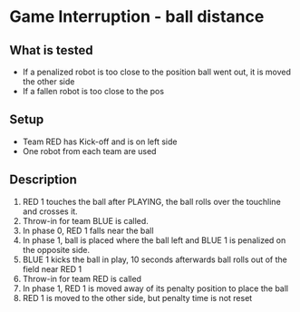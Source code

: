 # Game Interruption - ball distance

## What is tested

- If a penalized robot is too close to the position ball went out, it is moved the other side
- If a fallen robot is too close to the pos

## Setup

- Team RED has Kick-off and is on left side
- One robot from each team are used

## Description

1. RED 1 touches the ball after PLAYING, the ball rolls over the touchline and crosses it.
2. Throw-in for team BLUE is called.
3. In phase 0, RED 1 falls near the ball
4. In phase 1, ball is placed where the ball left and BLUE 1 is penalized on the opposite side.
5. BLUE 1 kicks the ball in play, 10 seconds afterwards ball rolls out of the field near RED 1
6. Throw-in for team RED is called
7. In phase 1, RED 1 is moved away of its penalty position to place the ball
8. RED 1 is moved to the other side, but penalty time is not reset
